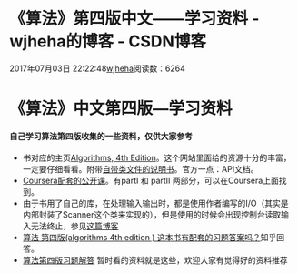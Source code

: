 # 《算法》第四版中文——学习资料 - wjheha的博客 - CSDN博客
2017年07月03日 22:22:48[wjheha](https://me.csdn.net/wjheha)阅读数：6264
# 《算法》中文第四版—学习资料
#### 自己学习算法第四版收集的一些资料，仅供大家参考
- 书对应的主页[Algorithms, 4th Edition](http://algs4.cs.princeton.edu/home/)。这个网站里面给的资源十分的丰富，一定要仔细看看。附带[自带类文件的说明书](http://algs4.cs.princeton.edu/code/javadoc/)。官方一点：API文档。
- [Coursera配套的公开课](https://www.coursera.org/learn/algorithms-part1/home/welcome)。有partI 和 partII 两部分，可以在Coursera上面找到。
- 由于书用了自己的库，在处理输入输出时，都是使用作者编写的I/O（其实是内部封装了Scanner这个类来实现的），但是使用的时候会出现控制台读取输入无法终止，参见[这篇博客](http://blog.csdn.net/fuckluy/article/details/50999238)
- [算法 第四版(algorithms 4th edition ) 这本书有配套的习题答案吗？](https://www.zhihu.com/question/27876056)知乎回答。
- [算法第四版习题解答](http://blog.csdn.net/furzoom/article/details/52872631)
暂时看的资料就是这些，欢迎大家有觉得好的资料推荐
